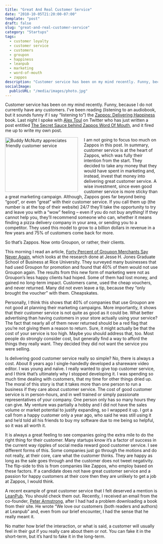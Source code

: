 ```yaml
---
title: "Great And Real Customer Service"
date: "2010-10-05T21:20:00-07:00"
template: "post"
draft: false
slug: "great-and-real-customer-service"
category: "Startups"
tags:
  - customer loyalty
  - customer service
  - customers
  - groupon
  - happiness
  - leanpub
  - marketing
  - word-of-mouth
  - zappos
description: "Customer service has been on my mind recently. Funny, because I do not currently have any customers. I've been reading (listening to an audiobook, but it sounds"
socialImage:
  publicURL: "/media/images/photo.jpg"
---
```

Customer service has been on my mind recently. Funny, because I do not currently have any customers. I’ve been reading (listening to an audiobook, but it sounds funny if I say “listening to”) the [Zappos: Delivering Happiness](https://www.deliveringhappinessbook.com/) book. Last night I spoke with [Alex Toul](https://twitter.com/alextoul) on Twitter who has just written a post entitled [The Secret Sauce behind Zappos Word Of Mouth](https://blog.alextoul.fr/business-inspiration/the-secret-sauce-behind-zappos-word-of-mouth), and it fired me up to write my own post.

<a href="https://www.flickr.com/photos/dougww/2508829848/" title="Buddy McNutty appreciates friendly customer service by dougww, on Flickr"><img align="left" alt="Buddy McNutty appreciates friendly customer service" height="180" src="https://farm4.static.flickr.com/3152/2508829848_3481b66946_m.jpg" style="margin-right: 20px" width="240"/></a> I am not going to focus too much on Zappos in this post. In summary, customer service is at the heart of Zappos, which was fully their intention from the start. They decided to take any money that they would have spent in marketing and, instead, invest that money into delivering great customer service. A wise investment, since even good customer service is more sticky than a great marketing campaign. Although, Zappos goes far beyond being “good”, or even “great” with their customer service. If you call them up (the number is at the top of their website) 24/7 they’ll take the opportunity to try and leave you with a “wow” feeling – even if you do not buy anything! If they cannot help you, they’ll recommend someone who can, whether it means finding a pizza delivery company in your area, or sending you to a competitor. They used this model to grow to a billion dollars in revenue in a few years and 75% of customers come back for more.

So that’s Zappos. Now onto Groupon, or rather, their clients.

This morning I read an article, [Forty Percent of Groupon Merchants Say Never Again](https://www.marketingpilgrim.com/2010/10/forty-percent-of-groupon-merchants-say-never-again.html), which looks at the research done at Jesse H. Jones Graduate School of Business at Rice University. They surveyed many businesses that had used Groupon for promotion and found that 40% of them would not use Groupon again. The results from this new form of marketing were not as Groupon’s less happy clients had hoped. Some of them had lost money, and gained no long-term impact. Customers came, used the cheap vouchers, and never returned. Many did not even leave a tip, because they “only brought the voucher” with them. Cheapskates.

Personally, I think this shows that 40% of companies that use Groupon are not good at planning their marketing campaigns. More importantly, it shows that their customer service is not quite as good as it could be. What better advertising than having customers in your store actually using your service? The fact that nearly all of them never returned should be a red flag that you’re not giving them a reason to return. Sure, it might actually be that the cost of your service is too high. Maybe you should address that, too. Most people do strongly consider cost, but generally find a way to afford the things they really want. They decided they did not want the service you were selling.

Is delivering good customer service really so simple? No, there is always a cost. About 8 years ago I single-handedly developed a shareware video editor. I was young and naïve. I really wanted to give top customer service, and I think that’s ultimately why I stopped developing it. I was spending so much time dealing with customers, that my time for other things dried up. The moral of this story is that it takes more than one person to run a business if they care about customer service. The cost of good customer service is in person-hours, and in well trained or simply passionate representatives of your company. One person only has so many hours they can give. My venture was partially a hobby and I did not have the sales volume or market potential to justify expanding, so I wrapped it up. I got a call from a happy customer only a year ago, who said he was still using it and he’d told all his friends to buy my software due to me being so helpful, so it was all worth it.

It is always a great feeling to see companies going the extra mile to do the right thing for their customer. Many startups know it’s a factor of success in the current way ripples of social media reward good customer service. I see different forms of this. Some companies just go through the motions and do not really, at their core, care what the customer thinks. They are happy as long as the sale goes through and the customer does not tweet negativity. The flip-side to this is from companies like Zappos, who employ based on these factors. If a candidate does not have great customer service and a passion for happy customers at their core then they are unlikely to get a job at Zappos, I would think.

A recent example of great customer service that I felt deserved a mention is [LeanPub](https://leanpub.com/). You should check them out. Recently, I received an email from the co-founder, [Peter Armstrong](https://twitter.com/peterarmstrong), after I had had a problem downloading a book from their site. He wrote “We love our customers (both readers and authors) at Leanpub” and, even from our brief encounter, I had the sense that he really meant it.

No matter how brief the interaction, or what is said, a customer will usually feel in their gut if you really care about them or not. You can fake it in the short-term, but it’s hard to fake it in the long-term.

